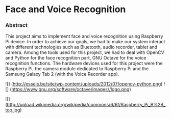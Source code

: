Face and Voice Recognition
==========================

### Abstract 
This project aims to implement face and voice recognition using Raspberry Pi device. In order to achieve our goals, we had to make our system interact with different technologies such as Bluetooth, audio recorder, tablet and camera.
Among the tools used for this project, we had to deal with OpenCV and Python for the face recognition part, GNU Octave for the voice recognition functions.
The hardware devices used for this project were the Raspberry Pi, the camera module dedicated to Raspberry Pi and the Samsung Galaxy Tab 2 (with the Voice Recorder app).

![] (http://essels.be/site/wp-content/uploads/2012/07/opencv-python.png) ![] (https://www.gnu.org/software/octave/images//logo.png)

![] (http://upload.wikimedia.org/wikipedia/commons/6/6f/Raspberry_Pi_B%2B_top.jpg)



